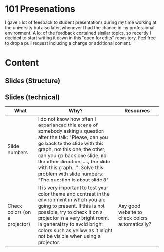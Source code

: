 # 101 Presenations

I gave a lot of feedback to student presentations during my time working at the university but also later, whenever I had the chance in my professional environment. A lot of the feedback contained similar topics, so recently I decided to start writing it down in this "open for edits" repository. Feel free to drop a pull request including a change or additional content.

# Content

## Slides (Structure)

## Slides (technical)

What| Why? | Resources
--- | --- | --- 
Slide numbers |  I do not know how often I experienced this scene of somebody asking a question after the talk: "Please, can you go back to the slide with this graph, not this one, the other, can you go back one slide, no the other direction, ...., the slide with this graph...". Solve this problem with slide numbers: "The question is about slide 8" |  
Check colors (on a projector) | It is very important to test your color theme and contrast in the environment in which you are going to present. If this is not possible, try to check it on a projector in a very bright room. In general try to avoid bright colors such as yellow as it might not be visible when using a projector. | Any good website to check colors automatically? 
